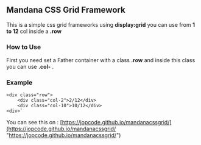 ## Mandana CSS Grid Framework
This is a simple css grid frameworks using **display:grid** you can use from **1 to 12** col inside a **.row**

### How to Use
First you need set a Father container with a class **.row** and inside this class you can use **.col-** .
### Example 
```
<div class="row">
	<div class="col-2">2/12</div>
	<div class="col-10">10/12</div>
<div>`
```
You can see this on : [https://jopcode.github.io/mandanacssgrid/](https://jopcode.github.io/mandanacssgrid/ "https://jopcode.github.io/mandanacssgrid/")
